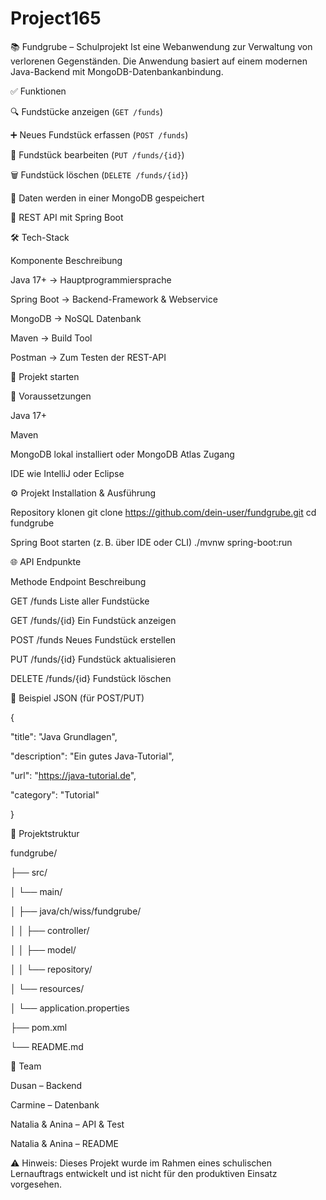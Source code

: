 # Project165


📚 Fundgrube – Schulprojekt
Ist eine Webanwendung zur Verwaltung von verlorenen Gegenständen. Die Anwendung basiert auf einem modernen Java-Backend mit MongoDB-Datenbankanbindung.


✅ Funktionen

🔍 Fundstücke anzeigen (`GET /funds`)

➕ Neues Fundstück erfassen (`POST /funds`)

📝 Fundstück bearbeiten (`PUT /funds/{id}`)

🗑️ Fundstück löschen (`DELETE /funds/{id}`)


💾 Daten werden in einer MongoDB gespeichert


🔗 REST API mit Spring Boot


🛠️ Tech-Stack


Komponente	      Beschreibung


Java 17+      ->  Hauptprogrammiersprache

Spring Boot	  ->	Backend-Framework & Webservice

MongoDB	      ->	NoSQL Datenbank

Maven	        ->	Build Tool

Postman	      ->	Zum Testen der REST-API



🚀 Projekt starten


🔧 Voraussetzungen

Java 17+

Maven

MongoDB lokal installiert oder MongoDB Atlas Zugang

IDE wie IntelliJ oder Eclipse


⚙️ Projekt Installation & Ausführung


Repository klonen
git clone https://github.com/dein-user/fundgrube.git
cd fundgrube

Spring Boot starten (z. B. über IDE oder CLI)
./mvnw spring-boot:run



🌐 API Endpunkte

Methode	Endpoint	    Beschreibung

GET	    /funds	      Liste aller Fundstücke

GET	    /funds/{id}	  Ein Fundstück anzeigen

POST	  /funds	      Neues Fundstück erstellen

PUT	    /funds/{id}	  Fundstück aktualisieren

DELETE	/funds/{id}	  Fundstück löschen



🧪 Beispiel JSON (für POST/PUT)

{

  "title": "Java Grundlagen",
  
  "description": "Ein gutes Java-Tutorial",
  
  "url": "https://java-tutorial.de",
  
  "category": "Tutorial"
  
}


📁 Projektstruktur

fundgrube/

├── src/

│   └── main/

│       ├── java/ch/wiss/fundgrube/

│       │   ├── controller/

│       │   ├── model/

│       │   └── repository/

│       └── resources/

│           └── application.properties

├── pom.xml

└── README.md



👥 Team

Dusan – Backend 

Carmine – Datenbank

Natalia & Anina – API & Test

Natalia & Anina – README 



⚠️ Hinweis: Dieses Projekt wurde im Rahmen eines schulischen Lernauftrags entwickelt und ist nicht für den produktiven Einsatz vorgesehen.
